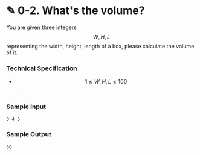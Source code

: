 # ✎ 0-2. What's the volume?

You are given three integers $$W, H, L$$ representing the width, height, length of a box, please calculate the volume of it.

### Technical Specification

* $$1 \le W, H, L \le 100$$.

### Sample Input
```
3 4 5
```

### Sample Output
```
60
```